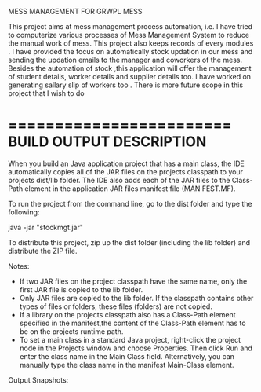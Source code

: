 MESS MANAGEMENT FOR GRWPL MESS

This project aims at mess management process automation, i.e. I have tried to computerize various processes of Mess Management System to reduce the manual work of mess. This project also keeps records of every modules .
I have provided the focus on automatically stock updation in our mess and sending the updation emails to the manager and coworkers of the mess.
Besides the automation of stock ,this application will offer the management of student details, worker details and supplier details too. I have worked on generating sallary slip of workers too . There is more future scope in this project that I wish to do 

========================
BUILD OUTPUT DESCRIPTION
========================

When you build an Java application project that has a main class, the IDE
automatically copies all of the JAR
files on the projects classpath to your projects dist/lib folder. The IDE
also adds each of the JAR files to the Class-Path element in the application
JAR files manifest file (MANIFEST.MF).

To run the project from the command line, go to the dist folder and
type the following:

java -jar "stockmgt.jar" 

To distribute this project, zip up the dist folder (including the lib folder)
and distribute the ZIP file.

Notes:

* If two JAR files on the project classpath have the same name, only the first
JAR file is copied to the lib folder.
* Only JAR files are copied to the lib folder.
If the classpath contains other types of files or folders, these files (folders)
are not copied.
* If a library on the projects classpath also has a Class-Path element
specified in the manifest,the content of the Class-Path element has to be on
the projects runtime path.
* To set a main class in a standard Java project, right-click the project node
in the Projects window and choose Properties. Then click Run and enter the
class name in the Main Class field. Alternatively, you can manually type the
class name in the manifest Main-Class element.

Output Snapshots:

